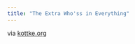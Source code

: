 ```yaml
---
title: "The Extra Who'ss in Everything"
---
```

<p>via <a href="http://kottke.org/11/03/the-extra-whos-in-everything">kottke.org</a></p>
